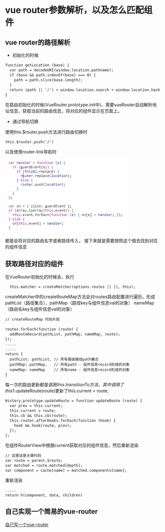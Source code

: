 # vue router参数解析，以及怎么匹配组件

## vue router的路径解析

- 初始化的时候

```
function getLocation (base) {
  var path = decodeURI(window.location.pathname);
  if (base && path.indexOf(base) === 0) {
    path = path.slice(base.length);
  }
  return (path || '/') + window.location.search + window.location.hash
}
```
在路由初始化的时候(VueRouter.prototype.init中)，需要vueRouter自动解析地址信息，获取当前的路由信息，将对应的组件显示在页面上。

- 通过导航切换

使用this.$router.push方法进行路由切换时
```
this.$router.push('/')
```
以及使用router-link导航时

![avatar](../assets/vue-router-link.png)

都是会将对应的路由名字或者路径传入，
接下来就是需要按照这个值去找到对应的组件信息

## 获取路径对应的组件

在VueRouter初始化的时候会，执行
```
  this.matcher = createMatcher(options.routes || [], this);
```
createMatcher中的createRouteMap方法会对routes路由配置进行遍历，形成pathList（路径集合），pathMap（路径key与组件信息val的对象）
nameMap（路由名key与组件信息val的对象）

```
// createRouteMap 代码片段

routes.forEach(function (route) {
  addRouteRecord(pathList, pathMap, nameMap, route);
});
.....
..... 
return {
  pathList: pathList, // 所有路由路径path集合
  pathMap: pathMap,   // 所有path - 组件信息record形成的对象
  nameMap: nameMap    // 所有name - 组件信息record形成的对象
}
```

每一次的路由更新都是调用this.$transitionTo方法，其中调用了
 this$1.updateRoute(route)更新了this.current = route;
 
```
History.prototype.updateRoute = function updateRoute (route) {
  var prev = this.current;
  this.current = route;
  this.cb && this.cb(route);
  this.router.afterHooks.forEach(function (hook) {
    hook && hook(route, prev);
  });
};
```
在组件RouterView中根据current获取对应的组件信息，然后重新渲染

```
// 这里这是关键代码
var route = parent.$route;
var matched = route.matched[depth];
var component = cache[name] = matched.components[name];
```
重新渲染
```
.....
return h(component, data, children)
```

## 自己实现一个简易的vue-router

[自己写一个vue-router](https://juejin.im/post/5e5b6906518825492a7207b4)